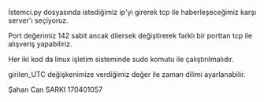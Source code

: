 İstemci.py dosyasında istediğimiz ip'yi girerek tcp ile haberleşeceğimiz karşı server'ı seçiyoruz.

Port değerimiz 142 sabit ancak dilersek değiştirerek farklı bir porttan tcp ile alışveriş yapabiliriz.

Her iki kod da linux işletim sisteminde sudo komutu ile çalıştırılmalıdır.

girilen_UTC değişkenimize verdiğimiz değer ile zaman dilimi ayarlanabilir.

Şahan Can SARKI 170401057
